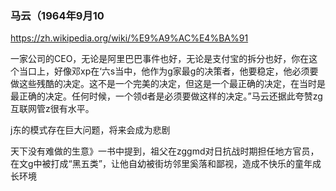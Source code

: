 ### 马云（1964年9月10
https://zh.wikipedia.org/wiki/%E9%A9%AC%E4%BA%91

一家公司的CEO，无论是阿里巴巴事件也好，无论是支付宝的拆分也好，你在这个当口上，好像邓xp在‘六s当中，他作为g家最g的决策者，他要稳定，他必须要做这些残酷的决定。这不是一个完美的决定，但这是一个最正确的决定，在当时是最正确的决定。任何时候，一个领d者是必须要做这样的决定。”马云还据此夸赞zg互联网管z很有水平。

j东的模式存在巨大问题，将来会成为悲剧

天下没有难做的生意》一书中提到，祖父在zggmd对日抗战时期担任地方官员，在文g中被打成“黑五类”，让他自幼被街坊邻里奚落和鄙视，造成不快乐的童年成长环境
